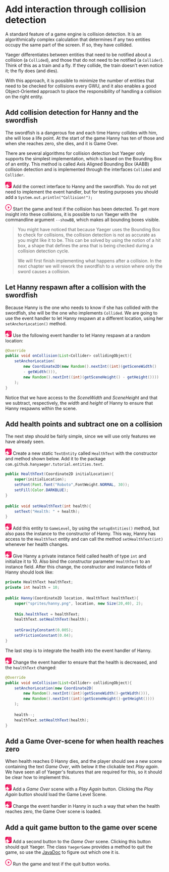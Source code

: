 # Add interaction through collision detection

A standard feature of a game engine is collision detection. It is an
algorithmically complex calculation that determines if any two entities occupy
the same part of the screen. If so, they have collided.

Yaeger differentiates between entities that need to be notified about a
collision (a `Collided`), and those that do not need to be notified (a 
`Collider`). Think of this as a train and a fly. If they collide, the train 
doesn't even notice it; the fly does (and dies).

With this approach, it is possible to minimize the number of entities that need
to be checked for collisions every GWU, and it also enables a good
Object-Oriented approach to place the responsibility of handling a collision on
the right entity.

## Add collision detection for Hanny and the swordfish

The swordfish is a dangerous foe and each time Hanny collides with him, she will
lose a life point. At the start of the game Hanny has ten of those and when she
reaches zero, she dies, and it is Game Over.

There are several algorithms for collision detection but Yaeger only supports
the simplest implementation, which is based on the Bounding Box of an entity.
This method is called Axis Aligned Bounding Box (AABB) collision detection and
is implemented through the interfaces `Collided` and `Collider`.

![Edit](images/edit.png) Add the correct interface to Hanny and the swordfish.
You do not yet need to implement the event handler, but for testing purposes you
should add a `System.out.println("Collision!");`

![Run](images/play.png) Start the game and test if the collision has been
detected. To get more insight into these collisions, it is possible to run
Yaeger with the commandline argument `--showBB`, which makes all bounding boxes
visible.

> You might have noticed that because Yaeger uses the Bounding Box to check for 
> collisions, the collision detection is not as accurate as you might like it to
> be. This can be solved by using the notion of a hit box, a shape that defines 
> the area that is being checked during a collision detection cycle.
>
> We will first finish implementing what happens after a collision. In the next
> chapter we will rework the swordfish to a version where only the sword causes
> a collision.

## Let Hanny respawn after a collision with the swordfish

Because Hanny is the one who needs to know if she has collided with the
swordfish, she will be the one who implements `Collided`. We are going to 
use the event handler to let Hanny respawn at a different location, using 
her `setAnchorLocation()` method.

![Edit](images/edit.png) Use the following event handler to let Hanny respawn at
a random location:

```java
@Override
public void onCollision(List<Collider> collidingObject){
    setAnchorLocation(
        new Coordinate2D(new Random().nextInt((int)(getSceneWidth() 
        - getWidth())),
        new Random().nextInt((int)(getSceneHeight() - getHeight())))
    );
}
```

Notice that we have access to the *SceneWidth* and *SceneHeight* and that we
subtract, respectively, the *width* and *height* of Hanny to ensure that 
Hanny respawns within the scene.

## Add health points and subtract one on a collision

The next step should be fairly simple, since we will use only features we have
already seen.

![Edit](images/edit.png) Create a new static `TextEntity` called `HealthText`
with the constructor and method shown below. Add it to the
package `com.github.hanyaeger.tutorial.entities.text`.

```java
public HealthText(Coordinate2D initialLocation){
    super(initialLocation);
    setFont(Font.font("Roboto",FontWeight.NORMAL, 30));
    setFill(Color.DARKBLUE);
}

public void setHealthText(int health){
    setText("Health: " + health);
}
```

![Edit](images/edit.png) Add this entity to `GameLevel`, by using  the 
`setupEntities()` method, but also pass the instance to the constructor of
Hanny. This way, Hanny has access to the `HealthText` entity and can call the
method `setHealthText(int)` whenever her health changes.

![Edit](images/edit.png) Give Hanny a private instance field called health of
type `int` and initialize it to 10. Also bind the constructor
parameter `HealthText` to an instance field. After this change, the 
constructor and instance fields of Hanny should look like:

```java
private HealthText healthText;
private int health = 10;

public Hanny(Coordinate2D location, HealthText healthText){
    super("sprites/hanny.png", location, new Size(20,40), 2);

    this.healthText = healthText;
    healthText.setHealthText(health);

    setGravityConstant(0.005);
    setFrictionConstant(0.04);
}
```

The last step is to integrate the health into the event handler of Hanny.

![Edit](images/edit.png) Change the event handler to ensure that the health is
decreased, and the `healthText` changed:

```java
@Override
public void onCollision(List<Collider> collidingObject){
    setAnchorLocation(new Coordinate2D(
        new Random().nextInt((int)(getSceneWidth()-getWidth())),
        new Random().nextInt((int)(getSceneHeight()-getHeight())))
    );

    health--;
    healthText.setHealthText(health);
}
```

## Add a Game Over-scene for when health reaches zero

When health reaches 0 Hanny dies, and the player should see a new scene
containing the text *Game Over*, with below it the clickable text *Play
again*. We have seen all of Yaeger's features that are required for this, so
it should be clear how to implement this.

![Edit](images/edit.png) Add a *Game Over* scene with a *Play Again* button.
Clicking the *Play Again* button should load the Game Level Scene.

![Edit](images/edit.png) Change the event handler in Hanny in such a way that
when the health reaches zero, the Game Over scene is loaded.

## Add a quit game button to the game over scene

![Edit](images/edit.png) Add a second button to the *Game Over* scene. Clicking
this button should quit Yaeger. The class `YaegerGame` provides a method to
quit the game, so use
the [JavaDoc](https://han-yaeger.github.io/yaeger/hanyaeger/com/github/hanyaeger/api/YaegerGame.html)
to figure out which one it is.

![Run](images/play.png) Run the game and test if the quit button works.

